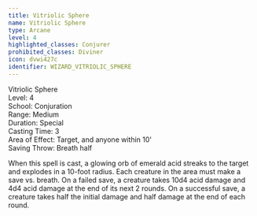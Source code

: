 ```yaml
---
title: Vitriolic Sphere
name: Vitriolic Sphere
type: Arcane
level: 4
highlighted_classes: Conjurer
prohibited_classes: Diviner
icon: dvwi427c
identifier: WIZARD_VITRIOLIC_SPHERE
---
```

Vitriolic Sphere  
Level: 4  
School: Conjuration  
Range: Medium  
Duration: Special  
Casting Time: 3  
Area of Effect: Target, and anyone within 10'  
Saving Throw: Breath half  
  
When this spell is cast, a glowing orb of emerald acid streaks to the target and explodes in a 10-foot radius. Each creature in the area must make a save vs. breath. On a failed save, a creature takes 10d4 acid damage and 4d4 acid damage at the end of its next 2 rounds. On a successful save, a creature takes half the initial damage and half damage at the end of each round.  
